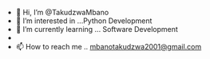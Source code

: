 - 👋 Hi, I’m @TakudzwaMbano
- 👀 I’m interested in ...Python Development
- 🌱 I’m currently learning ... Software Development
- 
- 📫 How to reach me .. mbanotakudzwa2001@gmail.com


<!---
TakudzwaMbano/TakudzwaMbano is a ✨ special ✨ repository because its `README.md` (this file) appears on your GitHub profile.
You can click the Preview link to take a look at your changes.
--->
